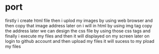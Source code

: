 # port
firstly i create html file
then i uplod my images by using web browser and then copy that image address
later on i will in html by using img tag copy the address
later we can design the css file
by using those css tags 
and finally i execute my files
and then it will displayed on my screen
later on login to github account and then upload my files
it will sucess to my pload my files

